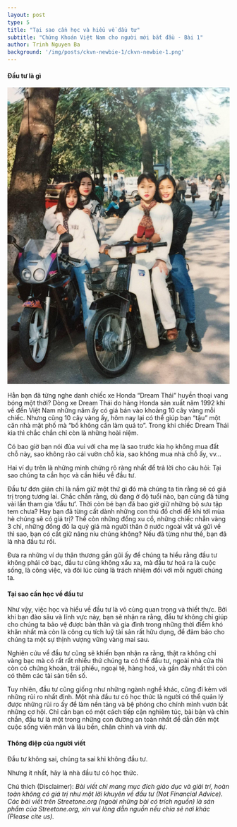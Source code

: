 ```yaml
---
layout: post
type: 5
title: "Tại sao cần học và hiểu về đầu tư"
subtitle: "Chứng Khoán Việt Nam cho người mới bắt đầu - Bài 1"
author: Trinh Nguyen Ba
background: '/img/posts/ckvn-newbie-1/ckvn-newbie-1.png'
---
```


#### Đầu tư là gì
![ckvn-newbie-1](/img/posts/ckvn-newbie-1/dream-thai.png)

Hẳn bạn đã từng nghe danh chiếc xe Honda “Dream Thái” huyền thoại vang bóng một thời? Dòng xe Dream Thái do hãng Honda sản xuất năm 1992 khi về đến Việt Nam những năm ấy có giá bán vào khoảng 10 cây vàng mỗi chiếc. Nhưng cũng 10 cây vàng ấy, hôm nay lại có thể giúp bạn “tậu” một căn nhà mặt phố mà “bố không cần làm quá to”. Trong khi chiếc Dream Thái kia thì chắc chắn chỉ còn là những hoài niệm.

Có bao giờ bạn nói đùa vui với cha mẹ là sao trước kia họ không mua đất chỗ này, sao không rào cái vườn chỗ kia, sao không mua nhà chỗ ấy, vv…

Hai ví dụ trên là những minh chứng rõ ràng nhất để trả lời cho câu hỏi: Tại sao chúng ta cần học và cần hiểu về đầu tư.

Đầu tư đơn giản chỉ là nắm giữ một thứ gì đó mà chúng ta tin rằng sẽ có giá trị trong tương lai. Chắc chắn rằng, dù đang ở độ tuổi nào, bạn cũng đã từng vài lần tham gia ‘đầu tư’. Thời còn bé bạn đã bao giờ giữ những bộ sưu tập tem chưa? Hay bạn đã từng cất dành những con thú đồ chơi để khi tới mùa hè chúng sẽ có giá trị? Thế còn những đồng xu cổ, những chiếc nhẫn vàng 3 chỉ, những đồng đô la quý giá mà người thân ở nước ngoài vất vả gửi về thì sao, bạn có cất giữ nâng niu chúng không? Nếu đã từng như thế, bạn đã là nhà đầu tư rồi. 

Đưa ra những ví dụ thân thương gần gũi ấy để chúng ta hiểu rằng đầu tư không phải cờ bạc, đầu tư cũng không xấu xa, mà đầu tư hoá ra là cuộc sống, là công việc, và đôi lúc cũng là trách nhiệm đối với mỗi người chúng ta. 

#### Tại sao cần học về đầu tư

Như vậy, việc học và hiểu về đầu tư là vô cùng quan trọng và thiết thực. Bởi khi bạn đào sâu và lĩnh vực này, bạn sẽ nhận ra rằng, đầu tư không chỉ giúp cho chúng ta bảo vệ được bản thân và gia đình trong những thời điểm khó khăn nhất mà còn là công cụ tích luỹ tài sản rất hữu dụng, để đảm bảo cho chúng ta một sự thịnh vượng vững vàng mai sau.

Nghiên cứu về đầu tư cũng sẽ khiến bạn nhận ra rằng, thật ra không chỉ vàng bạc mà có rất rất nhiều thứ chúng ta có thể đầu tư, ngoài nhà cửa thì còn có chứng khoán, trái phiếu, ngoại tệ, hàng hoá, và gần đây nhất thì còn có thêm các tài sản tiền số. 

Tuy nhiên, đầu tư cũng giống như những ngành nghề khác, cũng đi kèm với những rủi ro nhất định. Một nhà đầu tư có học thức là người có thể quản lý được những rủi ro ấy để làm nền tảng và bệ phóng cho chính mình vươn bắt những cơ hội. Chỉ cần bạn có một cách tiếp cận nghiêm túc, bài bản và chín chắn, đầu tư là một trong những con đường an toàn nhất để dẫn đến một cuộc sống viên mãn và lâu bền, chân chính và vinh dự.

#### Thông điệp của người viết

Đầu tư không sai, chúng ta sai khi không đầu tư.

Nhưng ít nhất, hãy là nhà đầu tư có học thức. 

Chú thích (Disclaimer):
*Bài viết chỉ mang mục đích giáo dục và giải trí, hoàn toàn không có giá trị như một lời khuyên về đầu tư (Not Financial Advice).*
*Các bài viết trên Streetone.org (ngoài những bài có trích nguồn) là sản phẩm của Streetone.org, xin vui lòng dẫn nguồn nếu chia sẻ nơi khác (Please cite us).*
